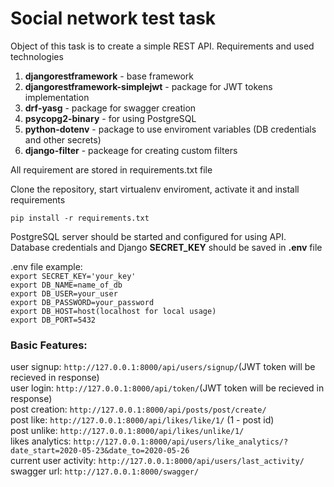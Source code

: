# Social network test task

Object of this task is to create a simple REST API.
Requirements and used technologies
 1. **djangorestframework** - base framework
 2. **djangorestframework-simplejwt** - package for JWT tokens implementation  
 3. **drf-yasg** - package for swagger creation
 4. **psycopg2-binary** - for using PostgreSQL
 5. **python-dotenv** - package to use enviroment variables (DB credentials and other secrets) 
 6. **django-filter** - packeage for creating custom filters
 
 All requirement are stored in requirements.txt file
 
 Clone the repository, start virtualenv enviroment, activate it and install requirements


```pip install -r requirements.txt```

PostgreSQL server should be started and configured for using API.
Database credentials and Django **SECRET_KEY** should be saved in **.env** file



.env file example:<br />
```export SECRET_KEY='your_key'```<br />
```export DB_NAME=name_of_db```<br />
```export DB_USER=your_user```<br />
```export DB_PASSWORD=your_password```<br />
```export DB_HOST=host(localhost for local usage)```<br />
```export DB_PORT=5432```


### Basic Features:

user signup: ```http://127.0.0.1:8000/api/users/signup/```(JWT token will be recieved in response)<br />
user login: ```http://127.0.0.1:8000/api/token/```(JWT token will be recieved in response)<br />
post creation: ```http://127.0.0.1:8000/api/posts/post/create/```<br />
post like: ```http://127.0.0.1:8000/api/likes/like/1/``` (1 - post id)<br />
post unlike: ```http://127.0.0.1:8000/api/likes/unlike/1/```<br />
likes analytics: ```http://127.0.0.1:8000/api/users/like_analytics/?date_start=2020-05-23&date_to=2020-05-26```<br />
current user activity: ```http://127.0.0.1:8000/api/users/last_activity/```<br />
swagger url: ```http://127.0.0.1:8000/swagger/```<br />
